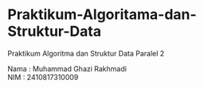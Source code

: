 # Praktikum-Algoritama-dan-Struktur-Data
Praktikum Algoritma dan Struktur Data Paralel 2

Nama : Muhammad Ghazi Rakhmadi <br>
NIM  : 2410817310009

